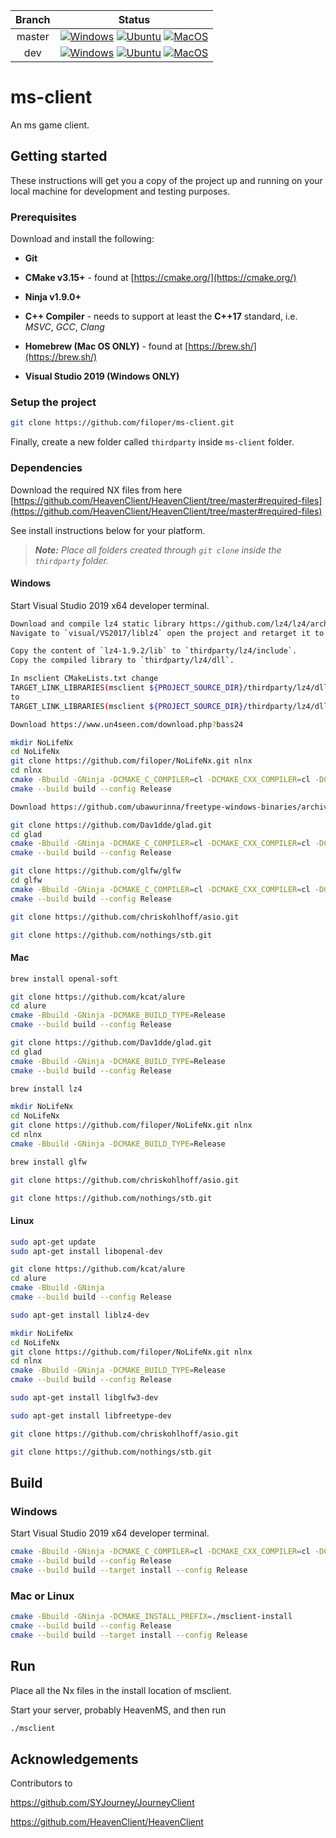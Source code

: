 | Branch         | Status           |
| :-------------:|:----------------:|
| master         | [![Windows](https://github.com/filoper/ms-client/workflows/Windows/badge.svg?branch=master)](https://github.com/filoper/ms-client/actions?query=workflow%3AWindows+branch%3Amaster)    [![Ubuntu](https://github.com/filoper/ms-client/workflows/Ubuntu/badge.svg?branch=master)](https://github.com/filoper/ms-client/actions?query=workflow%3AUbuntu+branch%3Amaster)    [![MacOS](https://github.com/filoper/ms-client/workflows/MacOS/badge.svg?branch=master)](https://github.com/filoper/ms-client/actions?query=workflow%3AMacOS+branch%3Amaster)     |
| dev            | [![Windows](https://github.com/filoper/ms-client/workflows/Windows/badge.svg?branch=dev)](https://github.com/filoper/ms-client/actions?query=workflow%3AWindows+branch%3Adev)    [![Ubuntu](https://github.com/filoper/ms-client/workflows/Ubuntu/badge.svg?branch=dev)](https://github.com/filoper/ms-client/actions?query=workflow%3AUbuntu+branch%3Adev)    [![MacOS](https://github.com/filoper/ms-client/workflows/MacOS/badge.svg?branch=dev)](https://github.com/filoper/ms-client/actions?query=workflow%3AMacOS+branch%3Adev)            |

# ms-client
An ms game client.

## Getting started
These instructions will get you a copy of the project up and running on your local machine for development and testing purposes.

### Prerequisites
Download and install the following:

* **Git**

* **CMake v3.15+** - found at [https://cmake.org/](https://cmake.org/)

* **Ninja v1.9.0+**

* **C++ Compiler** - needs to support at least the **C++17** standard, i.e. *MSVC*,
*GCC*, *Clang*

* **Homebrew (Mac OS ONLY)** - found at [https://brew.sh/](https://brew.sh/)

* **Visual Studio 2019 (Windows ONLY)**

### Setup the project

```bash
git clone https://github.com/filoper/ms-client.git
```

Finally, create a new folder called `thirdparty` inside `ms-client` folder.

### Dependencies
Download the required NX files from here [https://github.com/HeavenClient/HeavenClient/tree/master#required-files](https://github.com/HeavenClient/HeavenClient/tree/master#required-files)

See install instructions below for your platform.
> ***Note:*** *Place all folders created through `git clone` inside the `thirdparty` folder.*

#### Windows
Start Visual Studio 2019 x64 developer terminal.

```bash
Download and compile lz4 static library https://github.com/lz4/lz4/archive/v1.9.2.zip
Navigate to `visual/VS2017/liblz4` open the project and retarget it to VS2019 before compiling.

Copy the content of `lz4-1.9.2/lib` to `thirdparty/lz4/include`.
Copy the compiled library to `thirdparty/lz4/dll`.

In msclient CMakeLists.txt change
TARGET_LINK_LIBRARIES(msclient ${PROJECT_SOURCE_DIR}/thirdparty/lz4/dll/liblz4.dll.a) 
to
TARGET_LINK_LIBRARIES(msclient ${PROJECT_SOURCE_DIR}/thirdparty/lz4/dll/lz4.lib)
```

```bash
Download https://www.un4seen.com/download.php?bass24
```

```bash
mkdir NoLifeNx
cd NoLifeNx
git clone https://github.com/filoper/NoLifeNx.git nlnx
cd nlnx
cmake -Bbuild -GNinja -DCMAKE_C_COMPILER=cl -DCMAKE_CXX_COMPILER=cl -DCMAKE_BUILD_TYPE=Release
cmake --build build --config Release
```

```bash
Download https://github.com/ubawurinna/freetype-windows-binaries/archive/v2.10.2.zip 
```

```bash
git clone https://github.com/Dav1dde/glad.git
cd glad
cmake -Bbuild -GNinja -DCMAKE_C_COMPILER=cl -DCMAKE_CXX_COMPILER=cl -DCMAKE_BUILD_TYPE=Release
cmake --build build --config Release
```

```bash
git clone https://github.com/glfw/glfw 
cd glfw
cmake -Bbuild -GNinja -DCMAKE_C_COMPILER=cl -DCMAKE_CXX_COMPILER=cl -DCMAKE_BUILD_TYPE=Release
cmake --build build --config Release
```

```bash
git clone https://github.com/chriskohlhoff/asio.git
```

```bash
git clone https://github.com/nothings/stb.git
```

#### Mac
```bash
brew install openal-soft
```

```bash
git clone https://github.com/kcat/alure
cd alure
cmake -Bbuild -GNinja -DCMAKE_BUILD_TYPE=Release
cmake --build build --config Release
```

```bash
git clone https://github.com/Dav1dde/glad.git
cd glad
cmake -Bbuild -GNinja -DCMAKE_BUILD_TYPE=Release
cmake --build build --config Release
```

```bash
brew install lz4
```

```bash
mkdir NoLifeNx
cd NoLifeNx
git clone https://github.com/filoper/NoLifeNx.git nlnx
cd nlnx
cmake -Bbuild -GNinja -DCMAKE_BUILD_TYPE=Release
```

```bash
brew install glfw
```

```bash
git clone https://github.com/chriskohlhoff/asio.git
```

```bash
git clone https://github.com/nothings/stb.git
```

#### Linux
```bash
sudo apt-get update
sudo apt-get install libopenal-dev
```

```bash
git clone https://github.com/kcat/alure
cd alure
cmake -Bbuild -GNinja 
cmake --build build --config Release
```

```bash
sudo apt-get install liblz4-dev
```
```bash
mkdir NoLifeNx
cd NoLifeNx
git clone https://github.com/filoper/NoLifeNx.git nlnx
cd nlnx
cmake -Bbuild -GNinja -DCMAKE_BUILD_TYPE=Release
cmake --build build --config Release
```

```bash
sudo apt-get install libglfw3-dev
```

```bash
sudo apt-get install libfreetype-dev
```

```bash
git clone https://github.com/chriskohlhoff/asio.git
```

```bash
git clone https://github.com/nothings/stb.git
```

## Build

### Windows
Start Visual Studio 2019 x64 developer terminal.

```bash
cmake -Bbuild -GNinja -DCMAKE_C_COMPILER=cl -DCMAKE_CXX_COMPILER=cl -DCMAKE_BUILD_TYPE=Release -DCMAKE_INSTALL_PREFIX=c:\msclient-install
cmake --build build --config Release
cmake --build build --target install --config Release
```

### Mac or Linux
```bash
cmake -Bbuild -GNinja -DCMAKE_INSTALL_PREFIX=./msclient-install
cmake --build build --config Release
cmake --build build --target install --config Release
```

## Run
Place all the Nx files in the install location of msclient.

Start your server, probably HeavenMS, and then run

```bash
./msclient
```

## Acknowledgements
Contributors to

https://github.com/SYJourney/JourneyClient

https://github.com/HeavenClient/HeavenClient
